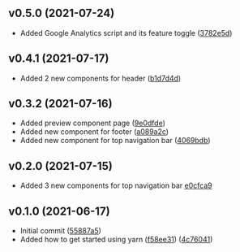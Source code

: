 ## v0.5.0 (2021-07-24)

- Added Google Analytics script and its feature toggle ([3782e5d](https://github.com/madebyais/nextjs-antd-tailwindcss/commit/3782e5d855da5becda45b95e0c3642e18b264639))

## v0.4.1 (2021-07-17)

- Added 2 new components for header ([b1d7d4d](https://github.com/madebyais/nextjs-antd-tailwindcss/commit/b1d7d4d7761bd21add28a186489b48c17b595085))

## v0.3.2 (2021-07-16)

- Added preview component page ([9e0dfde](https://github.com/madebyais/nextjs-antd-tailwindcss/commit/9e0dfde5f91f9aa424a39259ba89c9c0a4b677ce))
- Added new component for footer ([a089a2c](https://github.com/madebyais/nextjs-antd-tailwindcss/commit/a089a2cb9daadded3ac1e55750096e5ff6732037))
- Added new component for top navigation bar ([4069bdb](https://github.com/madebyais/nextjs-antd-tailwindcss/commit/4069bdb5086c30122095483171828aa665db5e69))

## v0.2.0 (2021-07-15)

- Added 3 new components for top navigation bar [e0cfca9](https://github.com/madebyais/nextjs-antd-tailwindcss/commit/e0cfca950542adb7011e972f8cd7a08b540a318d)

## v0.1.0 (2021-06-17)

- Initial commit ([55887a5](https://github.com/madebyais/nextjs-antd-tailwindcss/commit/55887a58bffe9d572206c3f957a30d700723bf5c))
- Added how to get started using yarn ([f58ee31](https://github.com/madebyais/nextjs-antd-tailwindcss/commit/f58ee31e5e234555e591e9f5768a92a37de4b346)) ([4c76041](https://github.com/madebyais/nextjs-antd-tailwindcss/commit/4c76041d75c3e65257ab0b5db56e8afe059bc669))